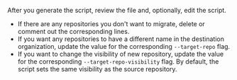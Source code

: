 After you generate the script, review the file and, optionally, edit the script.

* If there are any repositories you don't want to migrate, delete or comment out the corresponding lines.
* If you want any repositories to have a different name in the destination organization, update the value for the corresponding `--target-repo` flag.
* If you want to change the visibility of new repository, update the value for the corresponding `--target-repo-visibility` flag. By default, the script sets the same visibility as the source repository.
